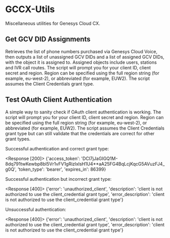 # GCCX-Utils
Miscellaneous utilities for Genesys Cloud CX.
## Get GCV DID Assignments

Retrieves the list of phone numbers purchased via Genesys Cloud Voice, then outputs a list of unassigned GCV DIDs and a list of assigned GCV DIDs, with the object it is assigned to. Assigned objects include users, stations and IVR call routes. The script will prompt you for your client ID, client secret and region. Region can be specified using the full region string (for example, eu-west-2), or abbreviated (for example, EUW2). The script assumes the Client Credentials grant type.
## Test OAuth Client Authentication

A simple way to sanity check if OAuth client authentication is working. The script will prompt you for your client ID, client secret and region. Region can be specified using the full region string (for example, eu-west-2), or abbreviated (for example, EUW2). The script assumes the Client Credentials grant type but can still validate that the credentials are correct for other grant types.

Successful authentication and correct grant type:

<Response [200]>
{'access_token': 'DCl7jJaGIGQ1M-8dq791twKewbp8bI5Vr1vFV1gRizlxlsH1U4**aA25FG4BqLcjKqcG5AVuzFJ4_g0Q', 'token_type': 'bearer', 'expires_in': 86399}

Successful authentication but incorrect grant type:

<Response [400]>
{'error': 'unauthorized_client', 'description': 'client is not authorized to use the client_credential grant type', 'error_description': 'client is not authorized to use the client_credential grant type'}

Unsuccessful authentication:

<Response [400]>
{'error': 'unauthorized_client', 'description': 'client is not authorized to use the client_credential grant type', 'error_description': 'client is not authorized to use the client_credential grant type'}
